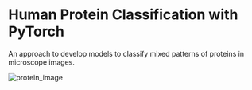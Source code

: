 # Human Protein Classification with PyTorch

An approach to develop models to classify mixed patterns of proteins in microscope images.

![protein_image](https://github.com/kamlesh-ops/Human_Protein_Transfer_learning/assets/101917668/67b6ff25-665e-4742-a4f8-e603f2e52963)


